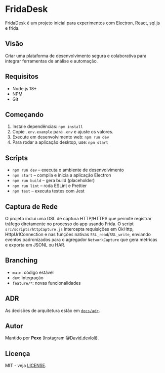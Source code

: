 # FridaDesk

FridaDesk é um projeto inicial para experimentos com Electron, React, sql.js e frida.

## Visão

Criar uma plataforma de desenvolvimento segura e colaborativa para integrar ferramentas de análise e automação.

## Requisitos

- Node.js 18+
- NPM
- Git

## Começando

1. Instale dependências: `npm install`
2. Copie `.env.example` para `.env` e ajuste os valores.
3. Execute em desenvolvimento web: `npm run dev`
4. Para rodar a aplicação desktop, use: `npm start`

## Scripts

- `npm run dev` – executa o ambiente de desenvolvimento
- `npm start` – compila e inicia a aplicação Electron
- `npm run build` – gera build (placeholder)
- `npm run lint` – roda ESLint e Prettier
- `npm test` – executa testes com Jest

## Captura de Rede

O projeto inclui uma DSL de captura HTTP/HTTPS que permite registrar tráfego diretamente no processo do app usando Frida. O script `src/scripts/httpCapture.js` intercepta requisições em OkHttp, HttpUrlConnection e nas funções nativas `SSL_read`/`SSL_write`, enviando eventos padronizados para o agregador `NetworkCapture` que gera métricas e exporta em JSONL ou HAR.

## Branching

- `main`: código estável
- `dev`: integração
- `feature/*`: novas funcionalidades

## ADR

As decisões de arquitetura estão em [`docs/adr`](docs/adr).

## Autor

Mantido por **Pexe** (Instagram [@David.devloli](https://instagram.com/David.devloli)).

## Licença

MIT - veja [LICENSE](LICENSE).
